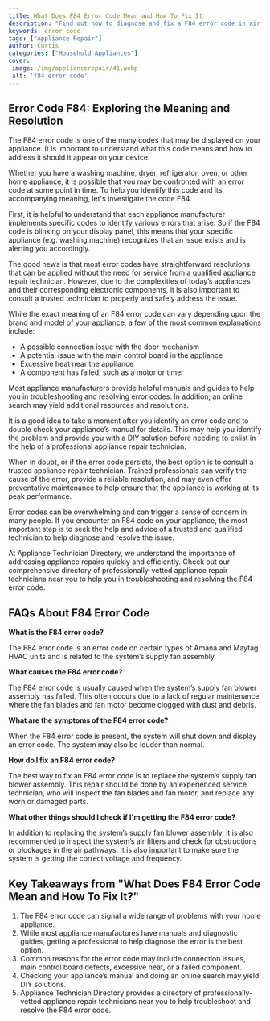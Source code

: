 ```yaml
---
title: What Does F84 Error Code Mean and How To Fix It
description: "Find out how to diagnose and fix a F84 error code in air conditioners Learn the root causes of this common code and the steps needed to troubleshoot and get air con units running again"
keywords: error code
tags: ["Appliance Repair"]
author: Curtis
categories: ["Household Appliances"]
cover: 
 image: /img/appliancerepair/41.webp
 alt: 'f84 error code'
---
```

## Error Code F84: Exploring the Meaning and Resolution
The F84 error code is one of the many codes that may be displayed on your appliance. It is important to understand what this code means and how to address it should it appear on your device.

Whether you have a washing machine, dryer, refrigerator, oven, or other home appliance, it is possible that you may be confronted with an error code at some point in time. To help you identify this code and its accompanying meaning, let's investigate the code F84. 

First, it is helpful to understand that each appliance manufacturer implements specific codes to identify various errors that arise. So if the F84 code is blinking on your display panel, this means that your specific appliance (e.g. washing machine) recognizes that an issue exists and is alerting you accordingly. 

The good news is that most error codes have straightforward resolutions that can be applied without the need for service from a qualified appliance repair technician. However, due to the complexities of today’s appliances and their corresponding electronic components, it is also important to consult a trusted technician to properly and safely address the issue.

While the exact meaning of an F84 error code can vary depending upon the brand and model of your appliance, a few of the most common explanations include:

- A possible connection issue with the door mechanism
- A potential issue with the main control board in the appliance
- Excessive heat near the appliance
- A component has failed, such as a motor or timer

Most appliance manufacturers provide helpful manuals and guides to help you in troubleshooting and resolving error codes. In addition, an online search may yield additional resources and resolutions.

It is a good idea to take a moment after you identify an error code and to double check your appliance’s manual for details. This may help you identify the problem and provide you with a DIY solution before needing to enlist in the help of a professional appliance repair technician.

When in doubt, or if the error code persists, the best option is to consult a trusted appliance repair technician. Trained professionals can verify the cause of the error, provide a reliable resolution, and may even offer preventative maintenance to help ensure that the appliance is working at its peak performance.

Error codes can be overwhelming and can trigger a sense of concern in many people. If you encounter an F84 code on your appliance, the most important step is to seek the help and advice of a trusted and qualified technician to help diagnose and resolve the issue. 

At Appliance Technician Directory, we understand the importance of addressing appliance repairs quickly and efficiently. Check out our comprehensive directory of professionally-vetted appliance repair technicians near you to help you in troubleshooting and resolving the F84 error code.

## FAQs About F84 Error Code

**What is the F84 error code?**

The F84 error code is an error code on certain types of Amana and Maytag HVAC units and is related to the system’s supply fan assembly.

**What causes the F84 error code?**

The F84 error code is usually caused when the system’s supply fan blower assembly has failed. This often occurs due to a lack of regular maintenance, where the fan blades and fan motor become clogged with dust and debris.

**What are the symptoms of the F84 error code?**

When the F84 error code is present, the system will shut down and display an error code. The system may also be louder than normal.

**How do I fix an F84 error code?**

The best way to fix an F84 error code is to replace the system’s supply fan blower assembly. This repair should be done by an experienced service technician, who will inspect the fan blades and fan motor, and replace any worn or damaged parts.

**What other things should I check if I'm getting the F84 error code?**

In addition to replacing the system’s supply fan blower assembly, it is also recommended to inspect the system’s air filters and check for obstructions or blockages in the air pathways. It is also important to make sure the system is getting the correct voltage and frequency.

## Key Takeaways from "What Does F84 Error Code Mean and How To Fix It?"

1. The F84 error code can signal a wide range of problems with your home appliance.
2. While most appliance manufactures have manuals and diagnostic guides, getting a professional to help diagnose the error is the best option.
3. Common reasons for the error code may include connection issues, main control board defects, excessive heat, or a failed component.
4. Checking your appliance’s manual and doing an online search may yield DIY solutions.
5. Appliance Technician Directory provides a directory of professionally-vetted appliance repair technicians near you to help troubleshoot and resolve the F84 error code.
